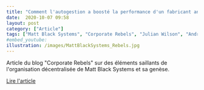 ```yaml
---
title: "Comment l'autogestion a boosté la performance d'un fabricant anglais de l'aérospatial ?"
date:  2020-10-07 09:58
layout: post
category: ["Article"]
tags: ["Matt Black Systems", "Corporate Rebels", "Julian Wilson", "Andrew Holm"]
#embed_youtube:
illustration: /images/MattBlackSystems_Rebels.jpg
---
```


Article du blog "Corporate Rebels" sur des éléments saillants de l'organisation décentralisée de Matt Black Systems et sa genèse.

[Lire l'article](https://corporate-rebels.com/matt-black-systems/)

